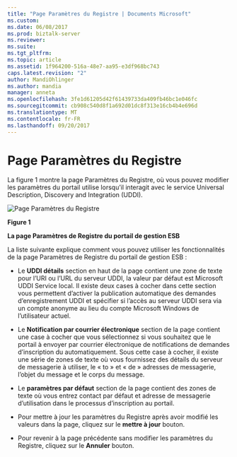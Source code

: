 ```yaml
---
title: "Page Paramètres du Registre | Documents Microsoft"
ms.custom: 
ms.date: 06/08/2017
ms.prod: biztalk-server
ms.reviewer: 
ms.suite: 
ms.tgt_pltfrm: 
ms.topic: article
ms.assetid: 1f964200-516a-48e7-aa95-e3df968bc743
caps.latest.revision: "2"
author: MandiOhlinger
ms.author: mandia
manager: anneta
ms.openlocfilehash: 3fe1d61205d42f61439733da409fb46bc1e046fc
ms.sourcegitcommit: cb908c540d8f1a692d01dc8f313e16cb4b4e696d
ms.translationtype: MT
ms.contentlocale: fr-FR
ms.lasthandoff: 09/20/2017
---
```

# <a name="registry-settings-page"></a>Page Paramètres du Registre
La figure 1 montre la page Paramètres du Registre, où vous pouvez modifier les paramètres du portail utilise lorsqu’il interagit avec le service Universal Description, Discovery and Integration (UDDI).  
  
 ![Page Paramètres du Registre](../esb-toolkit/media/ch8-registrysettingspage.gif "Ch8-RegistrySettingsPage")  
  
 **Figure 1**  
  
 **La page Paramètres de Registre du portail de gestion ESB**  
  
 La liste suivante explique comment vous pouvez utiliser les fonctionnalités de la page Paramètres de Registre du portail de gestion ESB :  
  
-   Le **UDDI détails** section en haut de la page contient une zone de texte pour l’URI ou l’URL du serveur UDDI, la valeur par défaut est Microsoft UDDI Service local. Il existe deux cases à cocher dans cette section vous permettent d’activer la publication automatique des demandes d’enregistrement UDDI et spécifier si l’accès au serveur UDDI sera via un compte anonyme au lieu du compte Microsoft Windows de l’utilisateur actuel.  
  
-   Le **Notification par courrier électronique** section de la page contient une case à cocher que vous sélectionnez si vous souhaitez que le portail à envoyer par courrier électronique de notifications de demandes d’inscription du automatiquement. Sous cette case à cocher, il existe une série de zones de texte où vous fournissez des détails du serveur de messagerie à utiliser, le « to » et « de » adresses de messagerie, l’objet du message et le corps du message.  
  
-   Le **paramètres par défaut** section de la page contient des zones de texte où vous entrez contact par défaut et adresse de messagerie d’utilisation dans le processus d’inscription au portail.  
  
-   Pour mettre à jour les paramètres du Registre après avoir modifié les valeurs dans la page, cliquez sur le **mettre à jour** bouton.  
  
-   Pour revenir à la page précédente sans modifier les paramètres du Registre, cliquez sur le **Annuler** bouton.